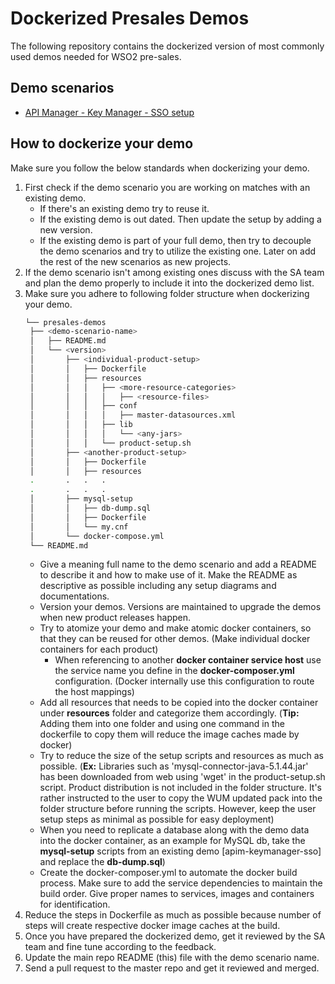 # Dockerized Presales Demos
The following repository contains the dockerized version of most commonly used demos needed for WSO2 pre-sales. 
## Demo scenarios
* [API Manager - Key Manager - SSO setup](apim-keymanager-sso)

## How to dockerize your demo
Make sure you follow the below standards when dockerizing your demo.
1. First check if the demo scenario you are working on matches with an existing demo.
   * If there's an existing demo try to reuse it. 
   * If the existing demo is out dated. Then update the setup by adding a new version.
   * If the existing demo is part of your full demo, then try to decouple the demo scenarios and try to utilize the existing one. Later on add the rest of the new scenarios as new projects. 
2. If the demo scenario isn't among existing ones discuss with the SA team and plan the demo properly to include it into the dockerized demo list. 
3. Make sure you adhere to following folder structure when dockerizing your demo.
   ```bash
   └── presales-demos
    ├── <demo-scenario-name>
    │   ├── README.md
    │   └── <version>
    │       ├── <individual-product-setup>
    │       │   ├── Dockerfile
    │       │   ├── resources
    │       │   │   ├── <more-resource-categories>
    │       │   │   │   ├── <resource-files>
    │       │   │   ├── conf
    │       │   │   │   ├── master-datasources.xml
    │       │   │   ├── lib
    │       │   │   │   └── <any-jars>
    │       │   │   └── product-setup.sh
    │       ├── <another-product-setup>
    │       │   ├── Dockerfile
    │       │   ├── resources
    .       .   .   .
    .       .   .   .
    │       ├── mysql-setup
    │       │   ├── db-dump.sql
    │       │   ├── Dockerfile
    │       │   └── my.cnf
    │       └── docker-compose.yml
    └── README.md
   ```
   * Give a meaning full name to the demo scenario and add a README to describe it and how to make use of it. Make the README as descriptive as possible including any setup diagrams and documentations. 
   * Version your demos. Versions are maintained to upgrade the demos when new product releases happen.
   * Try to atomize your demo and make atomic docker containers, so that they can be reused for other demos. (Make individual docker containers for each product)
      * When referencing to another **docker container service host** use the service name you define in the **docker-composer.yml** configuration. (Docker internally use this configuration to route the host mappings)
   * Add all resources that needs to be copied into the docker container under **resources** folder and categorize them accordingly. (**Tip:** Adding them into one folder and using one command in the dockerfile to copy them will reduce the image caches made by docker)
   * Try to reduce the size of the setup scripts and resources as much as possible. (**Ex:** Libraries such as 'mysql-connector-java-5.1.44.jar' has been downloaded from web using 'wget' in the product-setup.sh script. Product distribution is not included in the folder structure. It's rather instructed to the user to copy the WUM updated pack into the folder structure before running the scripts. However, keep the user setup steps as minimal as possible for easy deployment)
   * When you need to replicate a database along with the demo data into the docker container, as an example for MySQL db, take the **mysql-setup** scripts from an existing demo [apim-keymanager-sso] and replace the **db-dump.sql**)
   * Create the docker-composer.yml to automate the docker build process. Make sure to add the service dependencies to maintain the build order. Give proper names to services, images and containers for identification. 
4. Reduce the steps in Dockerfile as much as possible because number of steps will create respective docker image caches at the build.
5. Once you have prepared the dockerized demo, get it reviewed by the SA team and fine tune according to the feedback.
6. Update the main repo README (this) file with the demo scenario name.
6. Send a pull request to the master repo and get it reviewed and merged.